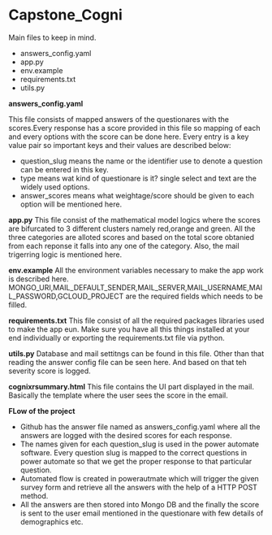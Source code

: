 # Capstone_Cogni
Main files to keep in mind.
 - answers_config.yaml
 - app.py
 - env.example
 - requirements.txt
 - utils.py

**answers_config.yaml**  

This file consists of mapped answers of the questionares with the scores.Every response has a score provided in this file so mapping of each and every options with the score can be done here. Every entry is a key value pair so important keys and their values are described below:
- question_slug means the name or the identifier use to denote a question can be entered in this key.
- type means wat kind of questionare is it? single select and text are the widely used options.
- answer_scores means what weightage/score should be given to each option will be mentioned here.

**app.py**
This file consist of the mathematical model logics where the scores are bifurcated to 3 different clusters namely red,orange and green. All the three categories are alloted scores and based on the total score obtanied from each reponse it falls into any one of the category. Also, the mail trigerring logic is mentioned here.

**env.example**
All the environment variables necessary to make the app work is described here. 
MONGO_URI,MAIL_DEFAULT_SENDER,MAIL_SERVER,MAIL_USERNAME,MAIL_PASSWORD,GCLOUD_PROJECT are the required fields which needs to be filled.

**requirements.txt**
This file consist of all the required packages libraries used to make the app eun. Make sure you have all this things installed at your end individually or exporting the requirements.txt file via python.

**utils.py**
Database and mail settitngs can be found in this file. Other than that reading the answer config file can be seen here. And based on that teh severity score is logged.

**cognixrsummary.html**
This file contains the UI part displayed in the mail. Basically the template where the user sees the score in the email.

**FLow of the project**
- Github has the answer file named as answers_config.yaml where all the answers are logged with the desired scores for each response.
- The names given for each question_slug is used in the power automate software. Every question slug is mapped to the correct questions in power automate so that we get the proper response to that particular question.
- Automated flow is created in powerautmate which will trigger the given survey form and retrieve all the answers with the help of a HTTP POST method.
- All the answers are then stored into Mongo DB and the finally the score is sent to the user email mentioned in the questionare with few details of demographics etc.
